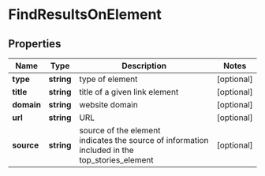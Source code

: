 # FindResultsOnElement

## Properties

| Name | Type | Description | Notes |
|------------ | ------------- | ------------- | -------------|
**type** | **string** | type of element |[optional]|
**title** | **string** | title of a given link element |[optional]|
**domain** | **string** | website domain |[optional]|
**url** | **string** | URL |[optional]|
**source** | **string** | source of the element<br>indicates the source of information included in the top_stories_element |[optional]|